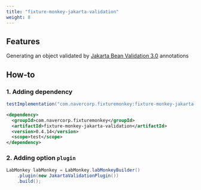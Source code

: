 ```yaml
---
title: "fixture-monkey-jakarta-validation"
weight: 8
---
```


## Features
Generating an object validated by [Jakarta Bean Validation 3.0](https://jakarta.ee/specifications/bean-validation/3.0/jakarta-bean-validation-spec-3.0.html) annotations

## How-to
### 1. Adding dependency
```groovy
testImplementation("com.navercorp.fixturemonkey:fixture-monkey-jakarta-validation:0.4.14")
```

```xml
<dependency>
  <groupId>com.navercorp.fixturemonkey</groupId>
  <artifactId>fixture-monkey-jakarta-validation</artifactId>
  <version>0.4.14</version>
  <scope>test</scope>
</dependency>
```

### 2. Adding option `plugin`
```java
LabMonkey labMonkey = LabMonkey.labMonkeyBuilder()
    .plugin(new JakartaValidationPlugin())
    .build();
```
